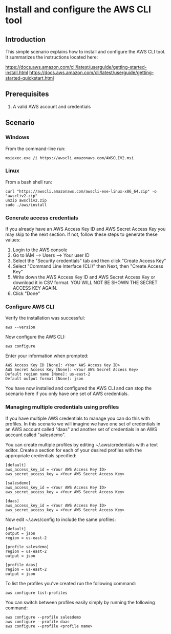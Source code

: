 # Install and configure the AWS CLI tool

## Introduction
This simple scenario explains how to install and configure the AWS CLI tool.  It summarizes the instructions located here:

https://docs.aws.amazon.com/cli/latest/userguide/getting-started-install.html
https://docs.aws.amazon.com/cli/latest/userguide/getting-started-quickstart.html

## Prerequisites
1. A valid AWS account and credentials

## Scenario

### Windows
From the command-line run:

    msiexec.exe /i https://awscli.amazonaws.com/AWSCLIV2.msi

### Linux
From a bash shell run:

    curl "https://awscli.amazonaws.com/awscli-exe-linux-x86_64.zip" -o "awscliv2.zip"
    unzip awscliv2.zip
    sudo ./aws/install

### Generate access credentials
If you already have an AWS Access Key ID and AWS Secret Access Key you may skip to the next section.  If not, follow these steps to generate these values:

1. Login to the AWS console
2. Go to IAM --> Users --> Your user ID
3. Select the "Security credentials" tab and then click "Create Access Key"
4. Select "Command Line Interface (CLI)" then Next, then "Create Access Key"
5. Write down the AWS Access Key ID and AWS Secret Access Key or download it in CSV format.  YOU WILL NOT BE SHOWN THE SECRET ACCESS KEY AGAIN.
6. Click "Done"

### Configure AWS CLI
Verify the installation was successful:

    aws --version

Now configure the AWS CLI:

    aws configure

Enter your information when prompted:

    AWS Access Key ID [None]: <Your AWS Access Key ID>
    AWS Secret Access Key [None]: <Your AWS Secret Access Key>
    Default region name [None]: us-east-2
    Default output format [None]: json

You have now installed and configured the AWS CLI and can stop the scenario here if you only have one set of AWS credentials.

### Managing multiple credentials using profiles

If you have multiple AWS credentials to manage you can do this with profiles.  In this scenario we will imagine we have one set of credentials in an AWS account called "daas" and another set of credentials in an AWS account called "salesdemo".

You can create multiple profiles by editing ~/.aws/credentials with a text editor.  Create a section for each of your desired profiles with the appropriate credentials specified:

    [default]
    aws_access_key_id = <Your AWS Access Key ID>
    aws_secret_access_key = <Your AWS Secret Access Key>
    
    [salesdemo]
    aws_access_key_id = <Your AWS Access Key ID>
    aws_secret_access_key = <Your AWS Secret Access Key>
    
    [daas]
    aws_access_key_id = <Your AWS Access Key ID>
    aws_secret_access_key = <Your AWS Secret Access Key>

Now edit ~/.aws/config to include the same profiles:

    [default]
    output = json
    region = us-east-2
    
    [profile salesdemo]
    region = us-east-2
    output = json
    
    [profile daas]
    region = us-east-2
    output = json

To list the profiles you've created run the following command:

    aws configure list-profiles

You can switch between profiles easily simply by running the following command:

    aws configure --profile salesdemo
    aws configure --profile daas
    aws configure --profile <profile name>
     
